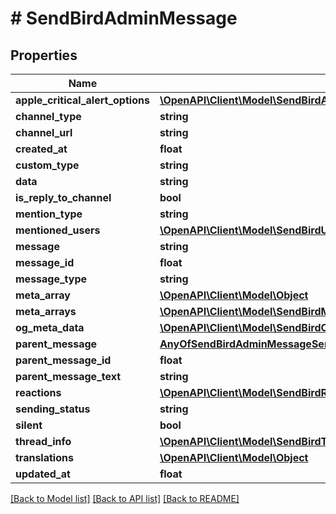 # # SendBirdAdminMessage

## Properties

Name | Type | Description | Notes
------------ | ------------- | ------------- | -------------
**apple_critical_alert_options** | [**\OpenAPI\Client\Model\SendBirdAppleCriticalAlertOptions**](SendBirdAppleCriticalAlertOptions.md) |  | [optional]
**channel_type** | **string** |  | [optional]
**channel_url** | **string** |  | [optional]
**created_at** | **float** |  | [optional]
**custom_type** | **string** |  | [optional]
**data** | **string** |  | [optional]
**is_reply_to_channel** | **bool** |  | [optional]
**mention_type** | **string** |  | [optional]
**mentioned_users** | [**\OpenAPI\Client\Model\SendBirdUser[]**](SendBirdUser.md) |  | [optional]
**message** | **string** |  | [optional]
**message_id** | **float** |  | [optional]
**message_type** | **string** |  | [optional]
**meta_array** | [**\OpenAPI\Client\Model\Object**](Object.md) |  | [optional]
**meta_arrays** | [**\OpenAPI\Client\Model\SendBirdMessageMetaArray[]**](SendBirdMessageMetaArray.md) |  | [optional]
**og_meta_data** | [**\OpenAPI\Client\Model\SendBirdOGMetaData**](SendBirdOGMetaData.md) |  | [optional]
**parent_message** | [**AnyOfSendBirdAdminMessageSendBirdUserMessageSendBirdFileMessage**](AnyOfSendBirdAdminMessageSendBirdUserMessageSendBirdFileMessage.md) |  | [optional]
**parent_message_id** | **float** |  | [optional]
**parent_message_text** | **string** |  | [optional]
**reactions** | [**\OpenAPI\Client\Model\SendBirdReaction[]**](SendBirdReaction.md) |  | [optional]
**sending_status** | **string** |  | [optional]
**silent** | **bool** |  | [optional]
**thread_info** | [**\OpenAPI\Client\Model\SendBirdThreadInfo**](SendBirdThreadInfo.md) |  | [optional]
**translations** | [**\OpenAPI\Client\Model\Object**](Object.md) |  | [optional]
**updated_at** | **float** |  | [optional]

[[Back to Model list]](../../README.md#models) [[Back to API list]](../../README.md#endpoints) [[Back to README]](../../README.md)
